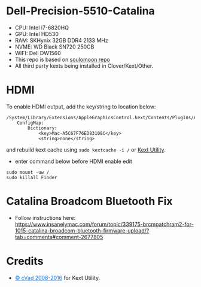# Dell-Precision-5510-Catalina
* CPU: Intel i7-6820HQ 
* GPU: Intel HD530 
* RAM: SKHynix 32GB DDR4 2133 MHz
* NVME: WD Black SN720 250GB
* WIFI: Dell DW1560  
* This repo is based on
[soulomoon repo](https://github.com/soulomoon/Dell-Precision-5510-OSX)
* All third party kexts being installed in Clover/Kext/Other.

# HDMI
To enable HDMI output, add the key/string to location below: 
```
/System/Library/Extensions/AppleGraphicsControl.kext/Contents/PlugIns/AppleGraphicsDevicePolicy.kext/Contents/Info.plist:
	ConfigMap:
		Dictionary:
			<key>Mac-A5C67F76ED83108C</key>
			<string>none</string>
``` 
and rebuild kext cache using 
`sudo kextcache -i /` or [Kext Utility](http://cvad-mac.narod.ru/index/0-4).

* enter command below before HDMI enable edit
```
sudo mount -uw /
sudo killall Finder
```

# Catalina Broadcom Bluetooth Fix

* Follow instructions here: https://www.insanelymac.com/forum/topic/339175-brcmpatchram2-for-1015-catalina-broadcom-bluetooth-firmware-upload/?tab=comments#comment-2677805


# Credits
- <a class="bbc_url" href="http://cvad-mac.narod.ru/" rel="nofollow external" sl-processed="1" style="color: rgb(15, 114, 218);" title="External link">© cVad 2008-2016</a> for Kext Utility.
